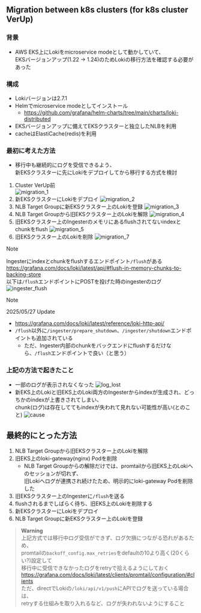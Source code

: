 ## Migration between k8s clusters (for k8s cluster VerUp)
### 背景
- AWS EKS上にLokiをmicroservice modeとして動かしていて、  
  EKSバージョンアップ(1.22 → 1.24)のためLokiの移行方法を確認する必要があった

### 構成
- Lokiバージョンは2.7.1
- Helmでmicroservice modeとしてインストール
  - https://github.com/grafana/helm-charts/tree/main/charts/loki-distributed
- EKSバージョンアップに備えてEKSクラスターと独立したNLBを利用
- cacheはElastiCache(redis)を利用

### 最初に考えた方法
- 移行中も継続的にログを受信できるよう、  
  新EKSクラスターに先にLokiをデプロイしてから移行する方式を検討
1. Cluster VerUp前  
![migration_1](image/loki_migration_1.jpg)
2. 新EKSクラスターにLokiをデプロイ
![migration_2](image/loki_migration_2.jpg)
3. NLB Target Groupに新EKSクラスター上のLokiを登録
![migration_3](image/loki_migration_3.jpg)
4. NLB Target Groupから旧EKSクラスター上のLokiを解除
![migration_4](image/loki_migration_4.jpg)
5. 旧EKSクラスター上のIngesterのメモリにあるflushされてないindexとchunkをflush
![migration_5](image/loki_migration_5.jpg)
6. 旧EKSクラスター上のLokiを削除
![migration_7](image/loki_migration_7.jpg)

> [!Note]  
> Ingesterにindexとchunkをflushするエンドポイント`/flush`がある  
> https://grafana.com/docs/loki/latest/api/#flush-in-memory-chunks-to-backing-store  
> 以下は`/flush`エンドポイントにPOSTを投げた時のingesterのログ
> ![ingester_flush](image/ingester_flush.jpg)

> [!Note]  
> 2025/05/27 Update  
> - https://grafana.com/docs/loki/latest/reference/loki-http-api/
> - `/flush`以外に`/ingester/prepare_shutdown`、`/ingester/shutdown`エンドポイントも追加されている
>   - ただ、Ingester内部のchunkをバックエンドにflushするだけなら、`/flush`エンドポイントで良い（と思う）

### 上記の方法で起きたこと
- 一部のログが表示されなくなった
![log_lost](image/log_lost.jpg)
- 新EKS上のLokiと旧EKS上のLoki両方のIngesterからindexが生成され、どっちかのindexが上書きされてしまい、  
  chunk(ログ)は存在しててもindexが失われて見れない可能性が高い(とのこと)
![cause](image/data_loss_cause.jpg)

## 最終的にとった方法
1. NLB Target Groupから旧EKSクラスター上のLokiを解除
2. 旧EKS上のloki-gateway(nginx) Podを削除
   - NLB Target Groupからの解除だけでは、promtailから旧EKS上のLokiへのセッションが切れず、  
     旧Lokiへログが連携され続けたため、明示的にloki-gateway Podを削除した
3. 旧EKSクラスター上のIngesterに`/flush`を送る
4. flushされるまでしばらく待ち、旧EKS上のLokiを削除する
5. 新EKSクラスターにLokiをデプロイ
6. NLB Target Groupに新EKSクラスター上のLokiを登録
> **Warning**  
> 上記方式では移行中ログ受信ができず、ログ欠損につながる恐れがあるため、  
> promtailの`backoff_config.max_retries`をdefaultの10より高く(20くらい?)設定して  
> 移行中に受信できなかったログをretryで拾えるようにしておく  
> https://grafana.com/docs/loki/latest/clients/promtail/configuration/#clients  
> ただ、directでLokiの`/loki/api/v1/push`にAPIでログを送っている場合は、  
> retryする仕組みを取り入れるなど、ログが失われないようにすること